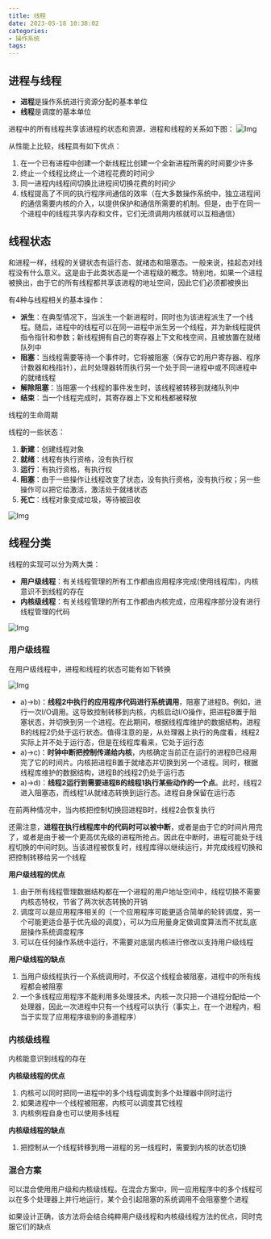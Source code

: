```yaml
---
title: 线程
date: 2023-05-18 10:38:02
categories:
- 操作系统
tags:
---
```


## 进程与线程
- **进程**是操作系统进行资源分配的基本单位
- **线程**是调度的基本单位

进程中的所有线程共享该进程的状态和资源，进程和线程的关系如下图：
![Img](https://cdn.jsdelivr.net/gh/zhangyufeng0123/ImageHosting/img/yank-note-picgo-img-20230518102036.png)

从性能上比较，线程具有如下优点：
1. 在一个已有进程中创建一个新线程比创建一个全新进程所需的时间要少许多
2. 终止一个线程比终止一个进程花费的时间少
3. 同一进程内线程间切换比进程间切换花费的时间少
4. 线程提高了不同的执行程序间通信的效率（在大多数操作系统中，独立进程间的通信需要内核的介入，以提供保护和通信所需要的机制。但是，由于在同一个进程中的线程共享内存和文件，它们无须调用内核就可以互相通信）


## 线程状态

和进程一样，线程的关键状态有运行态、就绪态和阻塞态。一般来说，挂起态对线程没有什么意义。这是由于此类状态是一个进程级的概念。特别地，如果一个进程被换出，由于它的所有线程都共享该进程的地址空间，因此它们必须都被换出

有4种与线程相关的基本操作：
- **派生**：在典型情况下，当派生一个新进程时，同时也为该进程派生了一个线程。随后，进程中的线程可以在同一进程中派生另一个线程，并为新线程提供指令指针和参数；新线程拥有自己的寄存器上下文和栈空间，且被放置在就绪队列中
- **阻塞**：当线程需要等待一个事件时，它将被阻塞（保存它的用户寄存器、程序计数器和栈指针），此时处理器转而执行另一个处于同一进程中或不同进程中的就绪线程
- **解除阻塞**：当阻塞一个线程的事件发生时，该线程被转移到就绪队列中
- **结束**：当一个线程完成时，其寄存器上下文和栈都被释放


线程的生命周期

线程的一些状态：
1. **新建**：创建线程对象
2. **就绪**：线程有执行资格，没有执行权
3. **运行**：有执行资格，有执行权
4. **阻塞**：由于一些操作让线程改变了状态，没有执行资格，没有执行权；另一些操作可以把它给激活，激活处于就绪状态
5. **死亡**：线程对象变成垃圾，等待被回收

![Img](https://cdn.jsdelivr.net/gh/zhangyufeng0123/ImageHosting/img/yank-note-picgo-img-20230518102636.png)

## 线程分类

线程的实现可以分为两大类：
- **用户级线程**：有关线程管理的所有工作都由应用程序完成(使用线程库)，内核意识不到线程的存在
- **内核级线程**：有关线程管理的所有工作都由内核完成，应用程序部分没有进行线程管理的代码

![Img](https://cdn.jsdelivr.net/gh/zhangyufeng0123/ImageHosting/img/yank-note-picgo-img-20230518102843.png)

### 用户级线程

在用户级线程中，进程和线程的状态可能有如下转换

![Img](https://cdn.jsdelivr.net/gh/zhangyufeng0123/ImageHosting/img/yank-note-picgo-img-20230518103007.png)

- a)->b)：**线程2中执行的应用程序代码进行系统调用**，阻塞了进程B。例如，进行一次I/O调用。这导致控制转移到内核，内核启动I/O操作，把进程B置于阻塞状态，并切换到另一个进程。在此期间，根据线程库维护的数据结构，进程B的线程2仍处于运行状态。值得注意的是，从处理器上执行的角度看，线程2实际上并不处于运行态，但是在线程库看来，它处于运行态
- a)->c)：**时钟中断把控制传递给内核**，内核确定当前正在运行的进程B已经用完了它的时间片。内核把进程B置于就绪态并切换到另一个进程。同时，根据线程库维护的数据结构，进程B的线程2仍处于运行态
- a)->d)：**线程2运行到需要进程B的线程1执行某些动作的一个点**。此时，线程2进入阻塞态，而线程1从就绪态转换到运行态。进程自身保留在运行态

在前两种情况中，当内核把控制切换回进程B时，线程2会恢复执行

还需注意，**进程在执行线程库中的代码时可以被中断**，或者是由于它的时间片用完了，或者是由于被一个更高优先级的进程所抢占。因此在中断时，进程可能处于线程切换的中间时刻。当该进程被恢复时，线程库得以继续运行，并完成线程切换和把控制转移给另一个线程

**用户级线程的优点**
1. 由于所有线程管理数据结构都在一个进程的用户地址空间中，线程切换不需要内核态特权，节省了两次状态转换的开销
2. 调度可以是应用程序相关的（一个应用程序可能更适合简单的轮转调度，另一个可能更适合基于优先级的调度），可以为应用量身定做调度算法而不扰乱底层操作系统调度程序
3. 可以在任何操作系统中运行，不需要对底层内核进行修改以支持用户级线程

**用户级线程的缺点**
1. 当用户级线程执行一个系统调用时，不仅这个线程会被阻塞，进程中的所有线程都会被阻塞
2. 一个多线程应用程序不能利用多处理技术。内核一次只把一个进程分配给一个处理器，因此一次进程中只有一个线程可以执行（事实上，在一个进程内，相当于实现了应用程序级别的多道程序）

### 内核级线程

内核能意识到线程的存在

**内核级线程的优点**
1. 内核可以同时把同一进程中的多个线程调度到多个处理器中同时运行
2. 如果进程中一个线程被阻塞，内核可以调度其它线程
3. 内核例程自身也可以使用多线程

**内核级线程的缺点**
1. 把控制从一个线程转移到用一进程的另一线程时，需要到内核的状态切换

### 混合方案

可以混合使用用户级和内核级线程。在混合方案中，同一应用程序中的多个线程可以在多个处理器上并行地运行，某个会引起阻塞的系统调用不会阻塞整个进程

如果设计正确，该方法将会结合纯粹用户级线程和内核级线程方法的优点，同时克服它们的缺点

